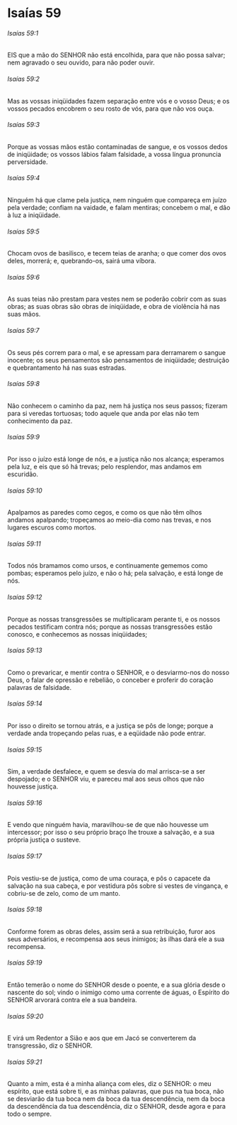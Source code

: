 # Isaías 59

###### Isaías 59:1

EIS que a mão do SENHOR não está encolhida, para que não possa salvar; nem agravado o seu ouvido, para não poder ouvir.

###### Isaías 59:2

Mas as vossas iniqüidades fazem separação entre vós e o vosso Deus; e os vossos pecados encobrem o seu rosto de vós, para que não vos ouça.

###### Isaías 59:3

Porque as vossas mãos estão contaminadas de sangue, e os vossos dedos de iniqüidade; os vossos lábios falam falsidade, a vossa língua pronuncia perversidade.

###### Isaías 59:4

Ninguém há que clame pela justiça, nem ninguém que compareça em juízo pela verdade; confiam na vaidade, e falam mentiras; concebem o mal, e dão à luz a iniqüidade.

###### Isaías 59:5

Chocam ovos de basilisco, e tecem teias de aranha; o que comer dos ovos deles, morrerá; e, quebrando-os, sairá uma víbora.

###### Isaías 59:6

As suas teias não prestam para vestes nem se poderão cobrir com as suas obras; as suas obras são obras de iniqüidade, e obra de violência há nas suas mãos.

###### Isaías 59:7

Os seus pés correm para o mal, e se apressam para derramarem o sangue inocente; os seus pensamentos são pensamentos de iniqüidade; destruição e quebrantamento há nas suas estradas.

###### Isaías 59:8

Não conhecem o caminho da paz, nem há justiça nos seus passos; fizeram para si veredas tortuosas; todo aquele que anda por elas não tem conhecimento da paz.

###### Isaías 59:9

Por isso o juízo está longe de nós, e a justiça não nos alcança; esperamos pela luz, e eis que só há trevas; pelo resplendor, mas andamos em escuridão.

###### Isaías 59:10

Apalpamos as paredes como cegos, e como os que não têm olhos andamos apalpando; tropeçamos ao meio-dia como nas trevas, e nos lugares escuros como mortos.

###### Isaías 59:11

Todos nós bramamos como ursos, e continuamente gememos como pombas; esperamos pelo juízo, e não o há; pela salvação, e está longe de nós.

###### Isaías 59:12

Porque as nossas transgressões se multiplicaram perante ti, e os nossos pecados testificam contra nós; porque as nossas transgressões estão conosco, e conhecemos as nossas iniqüidades;

###### Isaías 59:13

Como o prevaricar, e mentir contra o SENHOR, e o desviarmo-nos do nosso Deus, o falar de opressão e rebelião, o conceber e proferir do coração palavras de falsidade.

###### Isaías 59:14

Por isso o direito se tornou atrás, e a justiça se pôs de longe; porque a verdade anda tropeçando pelas ruas, e a eqüidade não pode entrar.

###### Isaías 59:15

Sim, a verdade desfalece, e quem se desvia do mal arrisca-se a ser despojado; e o SENHOR viu, e pareceu mal aos seus olhos que não houvesse justiça.

###### Isaías 59:16

E vendo que ninguém havia, maravilhou-se de que não houvesse um intercessor; por isso o seu próprio braço lhe trouxe a salvação, e a sua própria justiça o susteve.

###### Isaías 59:17

Pois vestiu-se de justiça, como de uma couraça, e pôs o capacete da salvação na sua cabeça, e por vestidura pôs sobre si vestes de vingança, e cobriu-se de zelo, como de um manto.

###### Isaías 59:18

Conforme forem as obras deles, assim será a sua retribuição, furor aos seus adversários, e recompensa aos seus inimigos; às ilhas dará ele a sua recompensa.

###### Isaías 59:19

Então temerão o nome do SENHOR desde o poente, e a sua glória desde o nascente do sol; vindo o inimigo como uma corrente de águas, o Espírito do SENHOR arvorará contra ele a sua bandeira.

###### Isaías 59:20

E virá um Redentor a Sião e aos que em Jacó se converterem da transgressão, diz o SENHOR.

###### Isaías 59:21

Quanto a mim, esta é a minha aliança com eles, diz o SENHOR: o meu espírito, que está sobre ti, e as minhas palavras, que pus na tua boca, não se desviarão da tua boca nem da boca da tua descendência, nem da boca da descendência da tua descendência, diz o SENHOR, desde agora e para todo o sempre.

